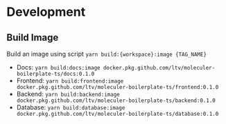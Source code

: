 # Development

## Build Image

Build an image using script `yarn build:{workspace}:image {TAG_NAME}`

- Docs: `yarn build:docs:image docker.pkg.github.com/ltv/moleculer-boilerplate-ts/docs:0.1.0`
- Frontend: `yarn build:frontend:image docker.pkg.github.com/ltv/moleculer-boilerplate-ts/frontend:0.1.0`
- Backend: `yarn build:backend:image docker.pkg.github.com/ltv/moleculer-boilerplate-ts/backend:0.1.0`
- Database: `yarn build:database:image docker.pkg.github.com/ltv/moleculer-boilerplate-ts/database:0.1.0`
